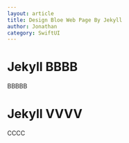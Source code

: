 ```yaml
---
layout: article
title: Design Bloe Web Page By Jekyll
author: Jonathan
category: SwiftUI
---
```


# Jekyll BBBB

BBBBB



# Jekyll VVVV

CCCC

